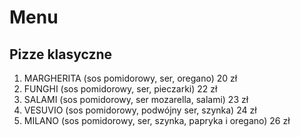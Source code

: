 # Menu

## Pizze klasyczne

1. MARGHERITA (sos pomidorowy, ser, oregano) 20 zł 
2. FUNGHI (sos pomidorowy, ser, pieczarki) 22 zł
3. SALAMI (sos pomidorowy, ser mozarella, salami) 23 zł
4. VESUVIO (sos pomidorowy, podwójny ser, szynka) 24 zł 
5. MILANO (sos pomidorowy, ser, szynka, papryka i oregano) 26 zł
